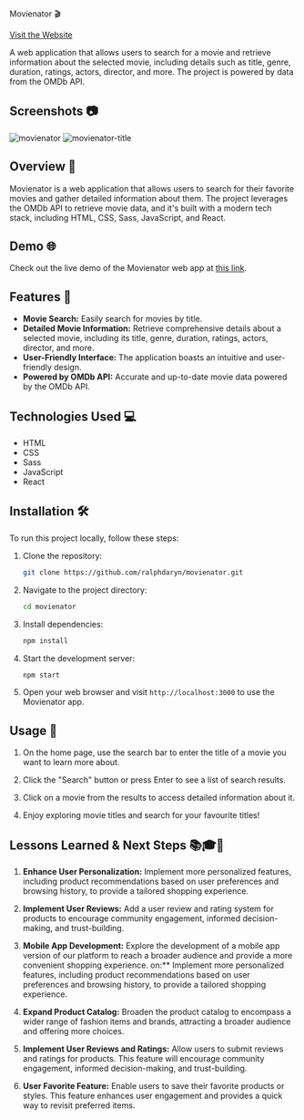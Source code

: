 Movienator 🎬

[Visit the Website](https://themovienator.netlify.app/)

A web application that allows users to search for a movie and retrieve information about the selected movie, including details such as title, genre, duration, ratings, actors, director, and more. The project is powered by data from the OMDb API.

## Screenshots 📷
![movienator](https://github.com/ralphdaryn/movienator/assets/74474293/a6281ac4-de7e-4452-a175-c7b0a98119ee)
![movienator-title](https://github.com/ralphdaryn/movienator/assets/74474293/e5458cab-7fc9-4481-82cd-c1c204b1487a)



## Overview 🚀

Movienator is a web application that allows users to search for their favorite movies and gather detailed information about them. The project leverages the OMDb API to retrieve movie data, and it's built with a modern tech stack, including HTML, CSS, Sass, JavaScript, and React.

## Demo 🌐

Check out the live demo of the Movienator web app at [this link](https://themovienator.netlify.app/).

## Features 🎥

- **Movie Search:** Easily search for movies by title.
- **Detailed Movie Information:** Retrieve comprehensive details about a selected movie, including its title, genre, duration, ratings, actors, director, and more.
- **User-Friendly Interface:** The application boasts an intuitive and user-friendly design.
- **Powered by OMDb API:** Accurate and up-to-date movie data powered by the OMDb API.

## Technologies Used 💻

- HTML
- CSS
- Sass
- JavaScript
- React

## Installation 🛠️

To run this project locally, follow these steps:

1. Clone the repository:

   ```bash
   git clone https://github.com/ralphdaryn/movienator.git
   ```

2. Navigate to the project directory:
   
   ```bash
   cd movienator
   ```

3. Install dependencies:

   ```bash
   npm install
   ```

4. Start the development server:

   ```bash
   npm start
   ```

5. Open your web browser and visit `http://localhost:3000` to use the Movienator app.

## Usage 📝

1. On the home page, use the search bar to enter the title of a movie you want to learn more about.

2. Click the "Search" button or press Enter to see a list of search results.

3. Click on a movie from the results to access detailed information about it.

4. Enjoy exploring movie titles and search for your favourite titles!

## Lessons Learned & Next Steps 📚🎓🚀

1. **Enhance User Personalization:** Implement more personalized features, including product recommendations based on user preferences and browsing history, to provide a tailored shopping experience.

2. **Implement User Reviews:** Add a user review and rating system for products to encourage community engagement, informed decision-making, and trust-building.
   
3. **Mobile App Development:** Explore the development of a mobile app version of our platform to reach a broader audience and provide a more convenient shopping experience.
on:** Implement more personalized features, including product recommendations based on user preferences and browsing history, to provide a tailored shopping experience.

4. **Expand Product Catalog:** Broaden the product catalog to encompass a wider range of fashion items and brands, attracting a broader audience and offering more choices.

5. **Implement User Reviews and Ratings:** Allow users to submit reviews and ratings for products. This feature will encourage community engagement, informed decision-making, and trust-building.

6. **User Favorite Feature:** Enable users to save their favorite products or styles. This feature enhances user engagement and provides a quick way to revisit preferred items.


